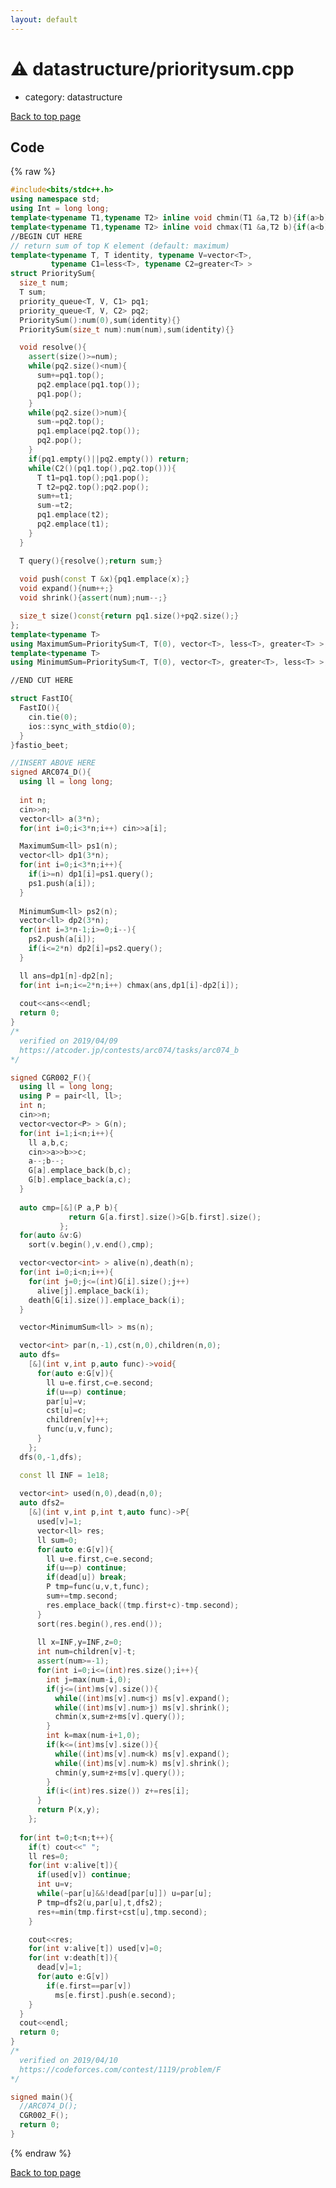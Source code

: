 ```yaml
---
layout: default
---
```


<!-- mathjax config similar to math.stackexchange -->
<script type="text/javascript" async
  src="https://cdnjs.cloudflare.com/ajax/libs/mathjax/2.7.5/MathJax.js?config=TeX-MML-AM_CHTML">
</script>
<script type="text/x-mathjax-config">
  MathJax.Hub.Config({
    TeX: { equationNumbers: { autoNumber: "AMS" }},
    tex2jax: {
      inlineMath: [ ['$','$'] ],
      processEscapes: true
    },
    "HTML-CSS": { matchFontHeight: false },
    displayAlign: "left",
    displayIndent: "2em"
  });
</script>

<script type="text/javascript" src="https://cdnjs.cloudflare.com/ajax/libs/jquery/3.4.1/jquery.min.js"></script>
<script src="https://cdn.jsdelivr.net/npm/jquery-balloon-js@1.1.2/jquery.balloon.min.js" integrity="sha256-ZEYs9VrgAeNuPvs15E39OsyOJaIkXEEt10fzxJ20+2I=" crossorigin="anonymous"></script>
<script type="text/javascript" src="../../assets/js/copy-button.js"></script>
<link rel="stylesheet" href="../../assets/css/copy-button.css" />


# :warning: datastructure/prioritysum.cpp
* category: datastructure


<a href="../../index.html">Back to top page</a>



## Code
{% raw %}
```cpp
#include<bits/stdc++.h>
using namespace std;
using Int = long long;
template<typename T1,typename T2> inline void chmin(T1 &a,T2 b){if(a>b) a=b;}
template<typename T1,typename T2> inline void chmax(T1 &a,T2 b){if(a<b) a=b;}
//BEGIN CUT HERE
// return sum of top K element (default: maximum)
template<typename T, T identity, typename V=vector<T>,
         typename C1=less<T>, typename C2=greater<T> >
struct PrioritySum{
  size_t num;
  T sum;  
  priority_queue<T, V, C1> pq1;
  priority_queue<T, V, C2> pq2;
  PrioritySum():num(0),sum(identity){}
  PrioritySum(size_t num):num(num),sum(identity){}

  void resolve(){
    assert(size()>=num);
    while(pq2.size()<num){
      sum+=pq1.top();
      pq2.emplace(pq1.top());
      pq1.pop();
    }
    while(pq2.size()>num){
      sum-=pq2.top();
      pq1.emplace(pq2.top());
      pq2.pop();
    }
    if(pq1.empty()||pq2.empty()) return;
    while(C2()(pq1.top(),pq2.top())){
      T t1=pq1.top();pq1.pop();
      T t2=pq2.top();pq2.pop();
      sum+=t1;
      sum-=t2;
      pq1.emplace(t2);
      pq2.emplace(t1);
    }
  }

  T query(){resolve();return sum;}
  
  void push(const T &x){pq1.emplace(x);}
  void expand(){num++;}
  void shrink(){assert(num);num--;}

  size_t size()const{return pq1.size()+pq2.size();}
};
template<typename T>
using MaximumSum=PrioritySum<T, T(0), vector<T>, less<T>, greater<T> >;
template<typename T>
using MinimumSum=PrioritySum<T, T(0), vector<T>, greater<T>, less<T> >;

//END CUT HERE

struct FastIO{
  FastIO(){
    cin.tie(0);
    ios::sync_with_stdio(0);
  }
}fastio_beet;

//INSERT ABOVE HERE
signed ARC074_D(){
  using ll = long long;
  
  int n;
  cin>>n;
  vector<ll> a(3*n);
  for(int i=0;i<3*n;i++) cin>>a[i];

  MaximumSum<ll> ps1(n);
  vector<ll> dp1(3*n);
  for(int i=0;i<3*n;i++){
    if(i>=n) dp1[i]=ps1.query();
    ps1.push(a[i]);
  }
  
  MinimumSum<ll> ps2(n);
  vector<ll> dp2(3*n);
  for(int i=3*n-1;i>=0;i--){
    ps2.push(a[i]);
    if(i<=2*n) dp2[i]=ps2.query();
  }

  ll ans=dp1[n]-dp2[n];  
  for(int i=n;i<=2*n;i++) chmax(ans,dp1[i]-dp2[i]);
  
  cout<<ans<<endl;
  return 0;
}
/*
  verified on 2019/04/09
  https://atcoder.jp/contests/arc074/tasks/arc074_b 
*/

signed CGR002_F(){
  using ll = long long;
  using P = pair<ll, ll>;
  int n;
  cin>>n;  
  vector<vector<P> > G(n);
  for(int i=1;i<n;i++){
    ll a,b,c;
    cin>>a>>b>>c;
    a--;b--;
    G[a].emplace_back(b,c);
    G[b].emplace_back(a,c);
  }
  
  auto cmp=[&](P a,P b){
             return G[a.first].size()>G[b.first].size();
           };
  for(auto &v:G)
    sort(v.begin(),v.end(),cmp);

  vector<vector<int> > alive(n),death(n);
  for(int i=0;i<n;i++){
    for(int j=0;j<=(int)G[i].size();j++)
      alive[j].emplace_back(i);
    death[G[i].size()].emplace_back(i);
  }

  vector<MinimumSum<ll> > ms(n);

  vector<int> par(n,-1),cst(n,0),children(n,0);
  auto dfs=
    [&](int v,int p,auto func)->void{
      for(auto e:G[v]){
        ll u=e.first,c=e.second;
        if(u==p) continue;
        par[u]=v;
        cst[u]=c;
        children[v]++;
        func(u,v,func);
      }
    };
  dfs(0,-1,dfs);

  const ll INF = 1e18;
  
  vector<int> used(n,0),dead(n,0);
  auto dfs2=
    [&](int v,int p,int t,auto func)->P{
      used[v]=1;
      vector<ll> res;
      ll sum=0;
      for(auto e:G[v]){
        ll u=e.first,c=e.second;        
        if(u==p) continue;
        if(dead[u]) break;
        P tmp=func(u,v,t,func);
        sum+=tmp.second;
        res.emplace_back((tmp.first+c)-tmp.second);
      }
      sort(res.begin(),res.end());
      
      ll x=INF,y=INF,z=0;
      int num=children[v]-t;
      assert(num>=-1);
      for(int i=0;i<=(int)res.size();i++){
        int j=max(num-i,0);
        if(j<=(int)ms[v].size()){
          while((int)ms[v].num<j) ms[v].expand();
          while((int)ms[v].num>j) ms[v].shrink();
          chmin(x,sum+z+ms[v].query());
        }
        int k=max(num-i+1,0);
        if(k<=(int)ms[v].size()){
          while((int)ms[v].num<k) ms[v].expand();
          while((int)ms[v].num>k) ms[v].shrink();
          chmin(y,sum+z+ms[v].query());
        }
        if(i<(int)res.size()) z+=res[i];
      }      
      return P(x,y);
    };
  
  for(int t=0;t<n;t++){
    if(t) cout<<" ";
    ll res=0;
    for(int v:alive[t]){
      if(used[v]) continue;
      int u=v;
      while(~par[u]&&!dead[par[u]]) u=par[u];
      P tmp=dfs2(u,par[u],t,dfs2);
      res+=min(tmp.first+cst[u],tmp.second);
    }

    cout<<res;
    for(int v:alive[t]) used[v]=0;
    for(int v:death[t]){
      dead[v]=1;
      for(auto e:G[v])
        if(e.first==par[v])
          ms[e.first].push(e.second);
    }
  }  
  cout<<endl;
  return 0;
}
/*
  verified on 2019/04/10
  https://codeforces.com/contest/1119/problem/F
*/

signed main(){
  //ARC074_D();
  CGR002_F();
  return 0;
}

```
{% endraw %}

<a href="../../index.html">Back to top page</a>

